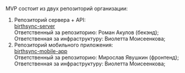 MVP состоит из двух репозиторий организации:

1. Репозиторий сервера + API:\
   [birthsync-server](https://github.com/Birthsync/birthsync-server)\
   Ответственный за репозиторию: Роман Акулов (бекэнд);\
   Ответственная за инфраструктуру: Виолетта Моисеенкова;
2. Репозиторий мобильного приложения:\
   [birthsync-mobile-app](https://github.com/Birthsync/birthsync-mobile-app)\
   Ответственный за репозиторию: Мирослав Явушкин (фронтенд);\
   Ответственная за инфраструктуру: Виолетта Моисеенкова;